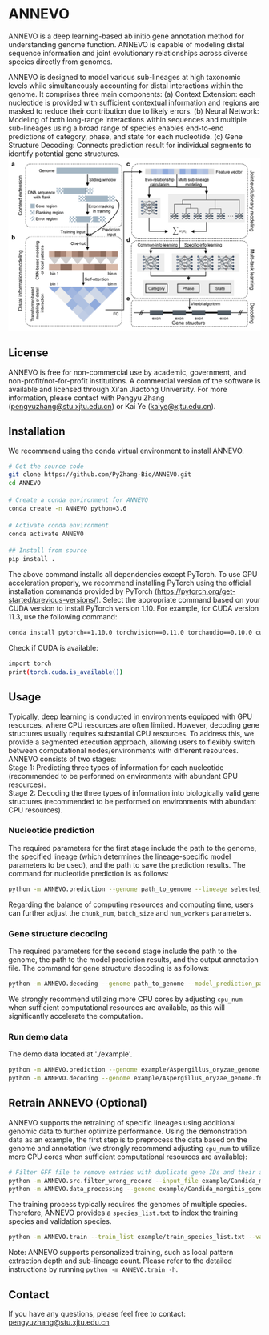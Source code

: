 # ANNEVO
ANNEVO is a deep learning-based ab initio gene annotation method for understanding genome function. ANNEVO is capable of modeling distal sequence information and joint evolutionary relationships across diverse species directly from genomes.  

ANNEVO is designed to model various sub-lineages at high taxonomic levels while simultaneously accounting for distal interactions within the genome. It comprises three main components: (a) Context Extension: each nucleotide is provided with sufficient contextual information and regions are masked to reduce their contribution due to likely errors. (b) Neural Network: Modeling of both long-range interactions within sequences and multiple sub-lineages using a broad range of species enables end-to-end predictions of category, phase, and state for each nucleotide. (c) Gene Structure Decoding: Connects prediction result for individual segments to identify potential gene structures.
![GitHub Image](https://raw.githubusercontent.com/PyZhang-Bio/ANNEVO/main/img/Fig1.png)
## License
ANNEVO is free for non-commercial use by academic, government, and non-profit/not-for-profit institutions. A commercial version of the software is available and licensed through Xi'an Jiaotong University. For more information, please contact with Pengyu Zhang (pengyuzhang@stu.xjtu.edu.cn) or Kai Ye (kaiye@xjtu.edu.cn).  

## Installation
We recommend using the conda virtual environment to install ANNEVO.
```bash
# Get the source code
git clone https://github.com/PyZhang-Bio/ANNEVO.git
cd ANNEVO

# Create a conda environment for ANNEVO
conda create -n ANNEVO python=3.6

# Activate conda environment
conda activate ANNEVO

## Install from source
pip install .
```
The above command installs all dependencies except PyTorch. To use GPU acceleration properly, we recommend installing PyTorch using the official installation commands provided by PyTorch (https://pytorch.org/get-started/previous-versions/). Select the appropriate command based on your CUDA version to install PyTorch version 1.10. For example, for CUDA version 11.3, use the following command:
```bash
conda install pytorch==1.10.0 torchvision==0.11.0 torchaudio==0.10.0 cudatoolkit=11.3 -c pytorch -c conda-forge
```

Check if CUDA is available:
```bash
import torch
print(torch.cuda.is_available())
```

## Usage
Typically, deep learning is conducted in environments equipped with GPU resources, where CPU resources are often limited. However, decoding gene structures usually requires substantial CPU resources. To address this, we provide a segmented execution approach, allowing users to flexibly switch between computational nodes/environments with different resources. ANNEVO consists of two stages:  
Stage 1: Predicting three types of information for each nucleotide (recommended to be performed on environments with abundant GPU resources).  
Stage 2: Decoding the three types of information into biologically valid gene structures (recommended to be performed on environments with abundant CPU resources).

### Nucleotide prediction
The required parameters for the first stage include the path to the genome, the specified lineage (which determines the lineage-specific model parameters to be used), and the path to save the prediction results. The command for nucleotide prediction is as follows:
```bash
python -m ANNEVO.prediction --genome path_to_genome --lineage selected_lineage --model_prediction_path path_to_save_predction
```
Regarding the balance of computing resources and computing time, users can further adjust the `chunk_num`, `batch_size` and `num_workers` parameters.

### Gene structure decoding
The required parameters for the second stage include the path to the genome, the path to the model prediction results, and the output annotation file. The command for gene structure decoding is as follows:
```bash
python -m ANNEVO.decoding --genome path_to_genome --model_prediction_path path_to_save_predction --output path_to_gff
```
We strongly recommend utilizing more CPU cores by adjusting `cpu_num` when sufficient computational resources are available, as this will significantly accelerate the computation.

### Run demo data
The demo data located at './example'.
```bash
python -m ANNEVO.prediction --genome example/Aspergillus_oryzae_genome.fna --lineage Fungi --model_prediction_path prediction_result/Aspergillus_oryzae
python -m ANNEVO.decoding --genome example/Aspergillus_oryzae_genome.fna --model_prediction_path prediction_result/Aspergillus_oryzae --output gff_result/Aspergillus_oryzae_annotation.gff 
```

## Retrain ANNEVO (Optional)
ANNEVO supports the retraining of specific lineages using additional genomic data to further optimize performance. Using the demonstration data as an example, the first step is to preprocess the data based on the genome and annotation (we strongly recommend adjusting `cpu_num` to utilize more CPU cores when sufficient computational resources are available):
```bash
# Filter GFF file to remove entries with duplicate gene IDs and their associated sub-features.
python -m ANNEVO.src.filter_wrong_record --input_file example/Candida_margitis_annotation.gff --output_file example/filterred_Candida_margitis_annotation.gff
python -m ANNEVO.data_processing --genome example/Candida_margitis_genome.fna --annotation example/filterred_Candida_margitis_annotation.gff --output_file processed_data/Candida_margitis.h5
```
The training process typically requires the genomes of multiple species. Therefore, ANNEVO provides a `species_list.txt` to index the training species and validation species.
```bash
python -m ANNEVO.train --train_list example/train_species_list.txt --val_list example/val_species_list.txt --model_save_path ANNEVO/saved_model/ANNEVO_test.pt --h5_path processed_data/
```
Note: ANNEVO supports personalized training, such as local pattern extraction depth and sub-lineage count. Please refer to the detailed instructions by running `python -m ANNEVO.train -h`.
## Contact
If you have any questions, please feel free to contact: pengyuzhang@stu.xjtu.edu.cn